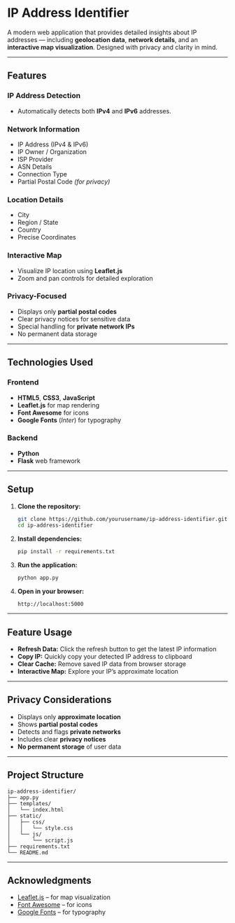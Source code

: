 # IP Address Identifier

A modern web application that provides detailed insights about IP addresses — including **geolocation data**, **network details**, and an **interactive map visualization**. Designed with privacy and clarity in mind.

---

## Features

### IP Address Detection

* Automatically detects both **IPv4** and **IPv6** addresses.

### Network Information

* IP Address (IPv4 & IPv6)
* IP Owner / Organization
* ISP Provider
* ASN Details
* Connection Type
* Partial Postal Code *(for privacy)*

### Location Details

* City
* Region / State
* Country
* Precise Coordinates

### Interactive Map

* Visualize IP location using **Leaflet.js**
* Zoom and pan controls for detailed exploration

### Privacy-Focused

* Displays only **partial postal codes**
* Clear privacy notices for sensitive data
* Special handling for **private network IPs**
* No permanent data storage

---

## Technologies Used

### Frontend

* **HTML5**, **CSS3**, **JavaScript**
* **Leaflet.js** for map rendering
* **Font Awesome** for icons
* **Google Fonts** (*Inter*) for typography

### Backend

* **Python**
* **Flask** web framework

---

## Setup

1. **Clone the repository:**

   ```bash
   git clone https://github.com/yourusername/ip-address-identifier.git
   cd ip-address-identifier
   ```

2. **Install dependencies:**

   ```bash
   pip install -r requirements.txt
   ```

3. **Run the application:**

   ```bash
   python app.py
   ```

4. **Open in your browser:**

   ```
   http://localhost:5000
   ```

---

## Feature Usage

* **Refresh Data:** Click the refresh button to get the latest IP information
* **Copy IP:** Quickly copy your detected IP address to clipboard
* **Clear Cache:** Remove saved IP data from browser storage
* **Interactive Map:** Explore your IP’s approximate location

---

##  Privacy Considerations

* Displays only **approximate location**
* Shows **partial postal codes**
* Detects and flags **private networks**
* Includes clear **privacy notices**
* **No permanent storage** of user data

---

## Project Structure

```
ip-address-identifier/
├── app.py
├── templates/
│   └── index.html
├── static/
│   ├── css/
│   │   └── style.css
│   └── js/
│       └── script.js
├── requirements.txt
└── README.md
```

---
## Acknowledgments

* [Leaflet.js](https://leafletjs.com) – for map visualization
* [Font Awesome](https://fontawesome.com) – for icons
* [Google Fonts](https://fonts.google.com) – for typography


